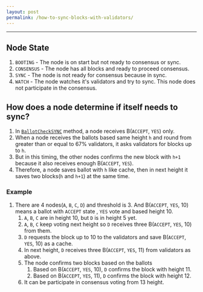 ```yaml
---
layout: post
permalink: /how-to-sync-blocks-with-validators/
---
```

---
## Node State

1. `BOOTING`   - The node is on start but not ready to consensus or sync.
1. `CONSENSUS` - The node has all blocks and ready to proceed consensus.
1. `SYNC`      - The node is not ready for consensus because in sync.
1. `WATCH`     - The node watches it's validators and try to sync. This node does not participate in the consensus.

## How does a node determine if itself needs to sync?
1. In [`BallotCheckSYNC`](https://github.com/bosnet/sebak/blob/master/lib/node/runner/checker.go#L181) method, a node receives B(`ACCEPT`, `YES`) only.
1. When a node receives the ballots based same height `h` and round from greater than or equal to 67% validators, it asks validators for blocks up to `h`.
1. But in this timing, the other nodes confirms the new block with `h+1` because it also receives enough B(`ACCEPT`, `YES`).
1. Therefore, a node saves ballot with `h` like cache, then in next height it saves two blocks(`h` and `h+1`) at the same time.

### Example
1. There are 4 nodes(`A`, `B`, `C`, `D`) and threshold is 3. And B(`ACCEPT`, `YES`, 10) means a ballot with `ACCEPT` state , `YES` vote and based height 10.
   1. `A`, `B`, `C` are in height 10, but `D` is in height 5 yet.
   1. `A`, `B`, `C` keep voting next height so `D` receives three B(`ACCEPT`, `YES`, 10) from them.
   1. `D` requests the block up to 10 to the validators and save B(`ACCEPT`, `YES`, 10) as a cache.
   1. In next height, `D` receives three B(`ACCEPT`, `YES`, 11) from validators as above.
   1. The node confirms two blocks based on the ballots
      1. Based on B(`ACCEPT`, `YES`, 10), `D` confirms the block with height 11.
      1. Based on B(`ACCEPT`, `YES`, 11), `D` confirms the block with height 12.
   1. It can be participate in consensus voting from 13 height.

